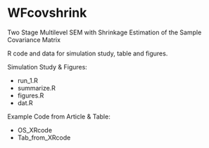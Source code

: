 # WFcovshrink
Two Stage Multilevel SEM with Shrinkage Estimation of the Sample Covariance Matrix

R code and data for simulation study, table and figures.

Simulation Study & Figures:
-  run_1.R
-  summarize.R
-  figures.R
-  dat.R

Example Code from Article & Table:
-  OS_XRcode 
-  Tab_from_XRcode
